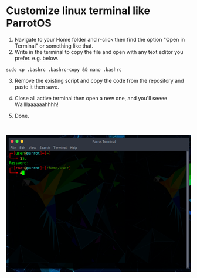 # Customize linux terminal like ParrotOS

1. Navigate to your Home folder and r-click then find the option "Open in Terminal" or something like that.
2. Write in the terminal to copy the file and open with any text editor you prefer. e.g. below.

~~~
sudo cp .bashrc .bashrc-copy && nano .bashrc
~~~

3. Remove the existing script and copy the code from the repository and paste it then save.
4. Close all active terminal then open a new one, and you'll seeee Wallllaaaaaahhhh!
5. Done.

   <br>

![Screenshot](1_5aRyV518BCG_Mu1l_fKBMw.png)
